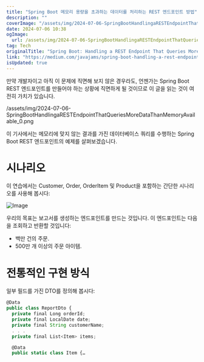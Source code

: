 ```yaml
---
title: "Spring Boot 메모리 용량을 초과하는 데이터를 처리하는 REST 엔드포인트 방법"
description: ""
coverImage: "/assets/img/2024-07-06-SpringBootHandlingaRESTEndpointThatQueriesMoreDataThanMemoryAvailable_0.png"
date: 2024-07-06 10:38
ogImage:
  url: /assets/img/2024-07-06-SpringBootHandlingaRESTEndpointThatQueriesMoreDataThanMemoryAvailable_0.png
tag: Tech
originalTitle: "Spring Boot: Handling a REST Endpoint That Queries More Data Than Memory Available"
link: "https://medium.com/javajams/spring-boot-handling-a-rest-endpoint-that-queries-more-data-than-memory-available-a0c049548d04"
isUpdated: true
---
```


만약 개발자이고 아직 이 문제에 직면해 보지 않은 경우라도, 언젠가는 Spring Boot REST 엔드포인트를 만들어야 하는 상황에 직면하게 될 것이므로 이 글을 읽는 것이 여전히 가치가 있습니다.

/assets/img/2024-07-06-SpringBootHandlingaRESTEndpointThatQueriesMoreDataThanMemoryAvailable_0.png

이 기사에서는 메모리에 맞지 않는 결과를 가진 데이터베이스 쿼리를 수행하는 Spring Boot REST 엔드포인트의 예제를 살펴보겠습니다.

# 시나리오

<!-- seedividend - 사각형 -->

<ins class="adsbygoogle"
     style="display:block"
     data-ad-client="ca-pub-4877378276818686"
     data-ad-slot="1898504329"
     data-ad-format="auto"
     data-full-width-responsive="true"></ins>

<script>
     (adsbygoogle = window.adsbygoogle || []).push({});
</script>

이 연습에서는 Customer, Order, OrderItem 및 Product을 포함하는 간단한 시나리오를 사용해 봅시다:

![Image](/assets/img/2024-07-06-SpringBootHandlingaRESTEndpointThatQueriesMoreDataThanMemoryAvailable_1.png)

우리의 목표는 보고서를 생성하는 엔드포인트를 만드는 것입니다. 이 엔드포인트는 다음을 조회하고 반환할 것입니다:

- 백만 건의 주문.
- 500만 개 이상의 주문 아이템.

<!-- seedividend - 사각형 -->

<ins class="adsbygoogle"
     style="display:block"
     data-ad-client="ca-pub-4877378276818686"
     data-ad-slot="1898504329"
     data-ad-format="auto"
     data-full-width-responsive="true"></ins>

<script>
     (adsbygoogle = window.adsbygoogle || []).push({});
</script>

# 전통적인 구현 방식

일부 필드를 가진 DTO를 정의해 봅시다:

```js
@Data
public class ReportDto {
  private final Long orderId;
  private final LocalDate date;
  private final String customerName;
  . . .
  private final List<Item> items;

  @Data
  public static class Item {…
```
